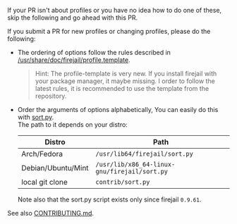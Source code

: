 
If your PR isn't about profiles or you have no idea how to do one of these, skip the following and go ahead with this PR.

If you submit a PR for new profiles or changing profiles, please do the following:
 - The ordering of options follow the rules described in [/usr/share/doc/firejail/profile.template](https://github.com/netblue30/firejail/blob/master/etc/templates/profile.template).  
   > Hint: The profile-template is very new. If you install firejail with your package manager, it maybe missing. I order to follow the latest rules, it is recommended to use the template from the repository.
 - Order the arguments of options alphabetically, You can easily do this with [sort.py](https://github.com/netblue30/firejail/tree/master/contrib/sort.py).  
 The path to it depends on your distro:

   | Distro | Path |
   | ------ | ---- |
   | Arch/Fedora | `/usr/lib64/firejail/sort.py` |
   | Debian/Ubuntu/Mint | `/usr/lib/x86_64-linux-gnu/firejail/sort.py` |
   | local git clone | `contrib/sort.py` |

   Note also that the sort.py script exists only since firejail `0.9.61`.

See also [CONTRIBUTING.md](/CONTRIBUTING.md).
